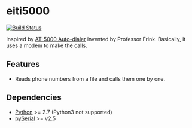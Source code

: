 eiti5000
========

[![Build Status](https://travis-ci.org/ssebastianj/eiti5000.png)](https://travis-ci.org/ssebastianj/eiti5000)

Inspired by [AT-5000 Auto-dialer](http://simpsons.wikia.com/wiki/AT-5000_Auto-dialer) invented by Professor Frink. Basically, it uses a modem to make the calls.

Features
--------
* Reads phone numbers from a file and calls them one by one.

Dependencies
------------
* [Python](http://www.python.org) >= 2.7 (Python3 not supported)
* [pySerial](http://pyserial.sourceforge.net/) >= v2.5